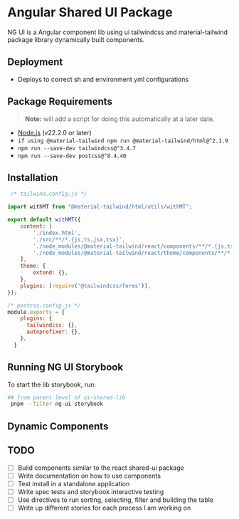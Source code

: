 # Angular Shared UI Package

NG UI is a Angular component lib using ui tailwindcss and material-tailwind package library dynamically built components.

## Deployment

-   Deploys to correct sh and environment yml configurations

## Package Requirements
> **Note:** will add a script for doing this automatically at a later date.
-   [Node.js](https://nodejs.org/) (v22.2.0 or later)
-   `if using @material-tailwind npm run @material-tailwind/html@^2.1.9`
-   `npm run --save-dev tailwindcss@^3.4.7`
-   `npm run --save-dev postcss@^8.4.40`

## Installation

```javascript
 /* tailwind.config.js */

import withMT from "@material-tailwind/html/utils/withMT";

export default withMT({
    content: [
        './index.html',
        './src/**/*.{js,ts,jsx,tsx}',
        './node_modules/@material-tailwind/react/components/**/*.{js,ts,jsx,tsx}',
        './node_modules/@material-tailwind/react/theme/components/**/*.{js,ts,jsx,tsx}',
    ],
    theme: {
        extend: {},
    },
    plugins: [require('@tailwindcss/forms')],
});

/* postcss.config.js */
module.exports = {
    plugins: {
      tailwindcss: {},
      autoprefixer: {},
    },
  }

```

## Running NG UI Storybook

To start the lib storybook, run:

```bash
## from parent level of ui-shared-lib
 pnpm --filter ng-ui storybook
```

## Dynamic Components

## TODO

-   [ ] Build components similar to the react shared-ui package
-   [ ] Write documentation on how to use components
-   [ ] Test install in a standalone application
-   [ ] Write spec tests and storybook interactive testing
-   [ ] Use directives to run sorting, selecting, filter and building the table
-   [ ] Write up different stories for each process I am working on
